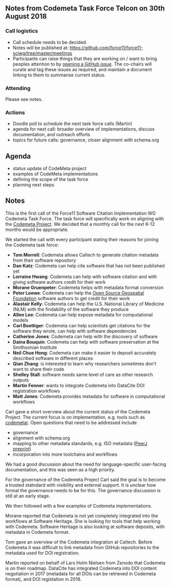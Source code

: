 ## Notes from Codemeta Task Force Telcon on 30th August 2018

### Call logistics

 - Call schedule needs to be decided.
 - Notes will be published at: https://github.com/force11/force11-sciwg/tree/master/meetings
 - Participants can raise things that they are working on / want to bring peoples attention to by [opening a GitHub issue](https://github.com/force11/force11-sciwg/issues). The co-chairs will curate and tag these issues as required, and maintain a document linking to them to summarise current status.

### Attending

Please see notes.

### Actions
 
* Doodle poll to schedule the next task force calls (Martin)
* agenda for next call: broader overview of implementations, discuss documentation, and outreach efforts
* topics for future calls: governance, closer alignment with schema.org

## Agenda

* status update of CodeMeta project
* examples of CodeMeta implementations
* defining the scope of the task force
* planning next steps

## Notes

This is the first call of the Force11 Software Citation Implementation WG Codemeta Task Force. The task force will specifically work on aligning with the [Codemeta Project](https://codemeta.github.io/). We decided that a monthly call for the next 6-12 months would be appropriate.

We started the call with every participant stating their reasons for joining the Codemeta task force:

* **Tom Morrell**: Codemeta allows Caltech to generate citation metadata from their software repository
* **Dan Katz**: Codemeta can help cite software that has not been published yet
* **Lorraine Hwang**: Codemeta can help with software citation and with giving software authors credit for their work
* **Morane Gruenpeter**: Codemeta helps with metadata format conversion
* **Peter Loewe**: Codemeta can help the [Open Source Geospatial Foundation](https://www.osgeo.org/) software authors to get credit for their work
* **Alastair Kelly**: Codemeta can help the U.S. National Library of Medicine (NLM) with the findability of the software they produce
* **Allen Lee**: Codemeta can help expose metadata for computational models
* **Carl Boettiger**: Codemeta can help scientists get citations for the software they wrote, can help with software dependencies
* **Catherine Jones**: Codemeta can help with the discovery of software
* **Daina Bouquin**: Codemeta can help with software preservation at the Smithsonian Institute
* **Neil Chue Hong**: Codemeta can make it easier to deposit accurately described software in different places
* **Qian Zhang**: is interested to learn why researchers sometimes don't want to share their code
* **Shelley Stall**: software needs same level of care as other research outputs
* **Martin Fenner**: wants to integrate Codemeta into DataCite DOI registration workflows
* **Matt Jones**: Codemeta provides metadata for software in computational workflows

Carl gave a short overview about the current status of the Codemeta Project. The current focus is on implementation, e.g. tools such as [codemetar](https://github.com/ropensci/codemetar). Open questions that need to be addressed include

* governance
* alignment with schema.org
* mapping to other metadata standards, e.g. ISO metadata ([PeerJ preprint](https://doi.org/10.7287/peerj.preprints.27153v1))
* incorporation into more toolchains and workflows

We had a good discussion about the need for language-specific user-facing documentation, and this was seen as a high priority.

For the governance of the Codemeta Project Carl said the goal is to become a trusted statndard with visibility and external support. It is unclear how formal the governance needs to be for this. The governance discussion is still at an early stage.

We then followed with a few examples of Codemeta implementations.

Morane reported that Codemeta is not yet completely integrated into the workflows at Software Heritage. She is looking for tools that help working with Codemeta. Software Heritage is also looking at software deposits, with metadata in Codemeta format.

Tom gave an overview of the Codemeta integration at Caltech. Before Codemeta it was difficult to link metadata from GitHub repositories to the metadata used for DOI registration.

Martin reported on behalf of Lars Holm Nielsen from Zenodo that Codemeta is on their roadmap. DataCite has integrated Codemeta into DOI content negotiation in 2017 (metadata for all DOIs can be retrieved in Codemeta format), and DOI registation in 2018.
